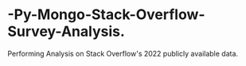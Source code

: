# -Py-Mongo-Stack-Overflow-Survey-Analysis.
Performing Analysis on Stack Overflow's 2022 publicly available data.
